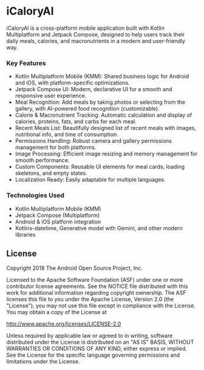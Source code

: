 iCaloryAI
===================================

iCaloryAI is a cross-platform mobile application built with Kotlin Multiplatform and Jetpack Compose, designed to help users track their daily meals, calories, and macronutrients in a modern and user-friendly way.

### Key Features
- Kotlin Multiplatform Mobile (KMM): Shared business logic for Android and iOS, with platform-specific optimizations.
- Jetpack Compose UI: Modern, declarative UI for a smooth and responsive user experience.
- Meal Recognition: Add meals by taking photos or selecting from the gallery, with AI-powered food recognition (customizable).
- Calorie & Macronutrient Tracking: Automatic calculation and display of calories, proteins, fats, and carbs for each meal.
- Recent Meals List: Beautifully designed list of recent meals with images, nutritional info, and time of consumption.
- Permissions Handling: Robust camera and gallery permissions management for both platforms.
- Image Processing: Efficient image resizing and memory management for smooth performance.
- Custom Components: Reusable UI elements for meal cards, loading skeletons, and empty states.
- Localization Ready: Easily adaptable for multiple languages.

### Technologies Used
- Kotlin Multiplatform Mobile (KMM)
- Jetpack Compose (Multiplatform)
- Android & iOS platform integration
- Kotlinx-datetime, Generative model with Gemini, and other modern libraries


License
-------

Copyright 2018 The Android Open Source Project, Inc.

Licensed to the Apache Software Foundation (ASF) under one or more contributor
license agreements.  See the NOTICE file distributed with this work for
additional information regarding copyright ownership.  The ASF licenses this
file to you under the Apache License, Version 2.0 (the "License"); you may not
use this file except in compliance with the License.  You may obtain a copy of
the License at

http://www.apache.org/licenses/LICENSE-2.0

Unless required by applicable law or agreed to in writing, software
distributed under the License is distributed on an "AS IS" BASIS, WITHOUT
WARRANTIES OR CONDITIONS OF ANY KIND, either express or implied.  See the
License for the specific language governing permissions and limitations under
the License.